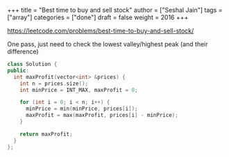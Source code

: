 +++
title = "Best time to buy and sell stock"
author = ["Seshal Jain"]
tags = ["array"]
categories = ["done"]
draft = false
weight = 2016
+++

<https://leetcode.com/problems/best-time-to-buy-and-sell-stock/>

One pass, just need to check the lowest valley/highest peak (and their difference)

```cpp
class Solution {
public:
  int maxProfit(vector<int> &prices) {
    int n = prices.size();
    int minPrice = INT_MAX, maxProfit = 0;

    for (int i = 0; i < n; i++) {
      minPrice = min(minPrice, prices[i]);
      maxProfit = max(maxProfit, prices[i] - minPrice);
    }

    return maxProfit;
  }
};
```

